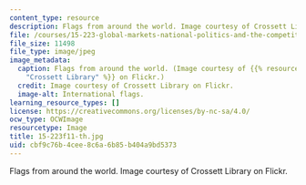 ```yaml
---
content_type: resource
description: Flags from around the world. Image courtesy of Crossett Library on Flickr.
file: /courses/15-223-global-markets-national-politics-and-the-competitive-advantage-of-firms-fall-2011/cbf9c76b4cee8c6a6b85b404a9bd5373_15-223f11-th.jpg
file_size: 11498
file_type: image/jpeg
image_metadata:
  caption: Flags from around the world. (Image courtesy of {{% resource_link "64b55732-1701-49c4-be83-c6703e298e1d"
    "Crossett Library" %}} on Flickr.)
  credit: Image courtesy of Crossett Library on Flickr.
  image-alt: International flags.
learning_resource_types: []
license: https://creativecommons.org/licenses/by-nc-sa/4.0/
ocw_type: OCWImage
resourcetype: Image
title: 15-223f11-th.jpg
uid: cbf9c76b-4cee-8c6a-6b85-b404a9bd5373
---
```

Flags from around the world. Image courtesy of Crossett Library on Flickr.